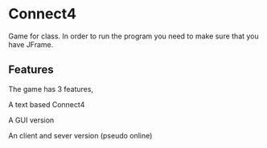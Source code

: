 # Connect4

Game for class. In order to run the program you need to make
sure that you have JFrame. 

## Features
The game has 3 features, 

A text based Connect4

A GUI version

An client and sever version (pseudo online)

